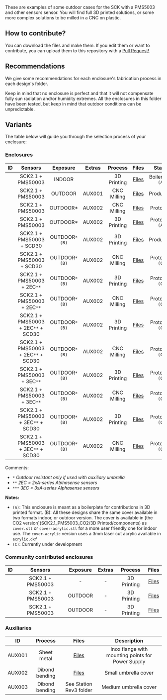 These are examples of some outdoor cases for the SCK with a PMS5003 and other sensors sensor. You will find full 3D printed solutions, or some more complex solutions to be milled in a CNC on plastic.

## How to contribute?

You can download the files and make them. If you edit them or want to contribute, you can upload them to this repository with a [Pull Request!](https://github.com/fablabbcn/smartcitizen-enclosures/pull/new/master).

## Recommendations

We give some recommendations for each enclosure's fabrication process in each design's folder.

Keep in mind that no enclosure is perfect and that it will not compensate fully sun radiation and/or humidity extremes. All the enclosures in this folder have been tested, but keep in mind that outdoor conditions can be unpredictable.

## Variants

The table below will guide you through the selection process of your enclosure:

### Enclosures

|ID	|Sensors							|Exposure		|Extras		|Process		|Files   											|Status							|
|:-:|:-:								|:-:			|:-:		|:-:			|:-:   												|:-:							|
|	|SCK2.1 + PMS50003					|INDOOR			|			|3D Printing	|[Files](SCK2.1_PMS5003/3D%20Printed%20Prototype)		|Boilerplate `(A)`				|
|	|SCK2.1 + PMS50003					|OUTDOOR		|AUX001		|CNC Milling	|[Files](SCK2.1_PMS5003/HDPE%20circle)				|Production						|
|	|SCK2.1 + PMS50003					|OUTDOOR*		|AUX002		|CNC Milling	|[Files](SCK2.1_PMS5003/HDPE%20square)				|Prototype						|
|	|SCK2.1 + PMS50003					|OUTDOOR*		|AUX002		|3D Printing	|[Files](SCK2.1_PMS5003/3D%20Printed%20square)			|Prototype	 `(A)`				|
|	|SCK2.1 + PMS50003 + SCD30			|OUTDOOR`*` `(B)`	|AUX002		|3D Printing	|[Files](SCK2.1_PMS5003_CO2/3D%20Printed)				|Production						|
|	|SCK2.1 + PMS50003 + SCD30			|OUTDOOR`*` `(B)`	|AUX002		|CNC Milling	|[Files](SCK2.1_PMS5003_CO2/HDPE)					|Prototype	`(C)`					|
|	|SCK2.1 + PMS50003 + 2EC`**` 		|OUTDOOR`*` `(B)`	|AUX002		|3D Printing	|[Files](SCK2.1_PMS5003_2EC/3D%20Printed)				|Prototype	`(C)`					|
|	|SCK2.1 + PMS50003 + 2EC`**` 		|OUTDOOR`*` `(B)`	|AUX002		|CNC Milling	|[Files](SCK2.1_PMS5003_2EC/HDPE)					|Prototype	`(C)`					|
|	|SCK2.1 + PMS50003 + 2EC`**` + SCD30	|OUTDOOR`*` `(B)`	|AUX002		|3D Printing	|[Files](SCK2.1_PMS5003_2EC_CO2/3D%20Printed)			|Prototype	`(C)`					|
|	|SCK2.1 + PMS50003 + 2EC`**` + SCD30	|OUTDOOR`*` `(B)`	|AUX002		|CNC Milling	|[Files](SCK2.1_PMS5003_2EC_CO2/HDPE)				|Prototype	`(C)`					|
|	|SCK2.1 + PMS50003 + 3EC`**` 		|OUTDOOR`*` `(B)`	|AUX002		|3D Printing	|[Files](SCK2.1_PMS5003_3EC/3D%20Printed)				|Prototype	`(C)`					|
|	|SCK2.1 + PMS50003 + 3EC`**` 		|OUTDOOR`*` `(B)`	|AUX002		|CNC Milling	|[Files](SCK2.1_PMS5003_3EC/HDPE)					|Prototype	`(C)`					|
|	|SCK2.1 + PMS50003 + 3EC`**` + SCD30	|OUTDOOR`*` `(B)`	|AUX002		|3D Printing	|[Files](SCK2.1_PMS5003_3EC_CO2/3D%20Printed)			|Prototype	`(C)`					|
|	|SCK2.1 + PMS50003 + 3EC`**` + SCD30	|OUTDOOR`*` `(B)`	|AUX002		|CNC Milling	|[Files](SCK2.1_PMS5003_3EC_CO2/HDPE)				|Prototype	`(C)`					|

Comments:
- `*` 	_Outdoor resistant only if used with auxiliary umbrella_
- `**` 	_2EC = 2xA-series Alphasense sensors_
- `***` _3EC = 3xA-series Alphasense sensors_

**Notes:**

- `(A)`: This enclosure is meant as a boilerplate for contributions in 3D printed format.
(B): All these designs share the same cover available in two formats indoor, or outdoor version. The cover is available in [the CO2 version](SCK2.1_PMS5003_CO2/3D Printed/components) as `cover.stl` or `cover-acrylic.stl` for a more user friendly one for indoor use. The `cover-acrylic` version uses a 3mm laser cut acrylic available in `acrylic.dxf`
- `(C)`: Currently under development

### Community contributed enclosures

|ID	|Sensors					|Exposure	|Extras		|Process		|Files   													|
|:-:|:-:						|:-:		|:-:		|:-:			|:-:   														|
|	|SCK2.1 + PMS50003			|-			|-			|3D Printing	|[Files](SCK2.1_PMS5003/3D%20Printed%20SCK2.1%20IaaC%20Style)		|
|	|SCK2.1 + PMS50003			|OUTDOOR	|-			|3D Printing	|[Files](SCK2.1_PMS5003/3D%20Printed%20Modular%20Viadukaduk)		|
|	|SCK2.1 + PMS50003			|OUTDOOR	|-			|3D Printing	|[Files](SCK2.1_PMS5003/3D%20Printed%20Prototype)				|
                        
### Auxiliaries

|ID 	|Process				|Files 											|Description										|
:-:		|:-:					|:-:											|:-:												|
|AUX001	|Sheet metal 			|[Files](SCK2.1_PMS5003/HDPE%20circle/drawing_metal_sheet.pdf)	|Inox flange with mounting points for Power Supply	|
|AUX002	|Dibond bending 		|[Files](AUX_COVER/) 	| Small umbrella cover	|
|AUX003	|Dibond bending 		|See Station Rev3 folder 											|Medium umbrella cover								|


